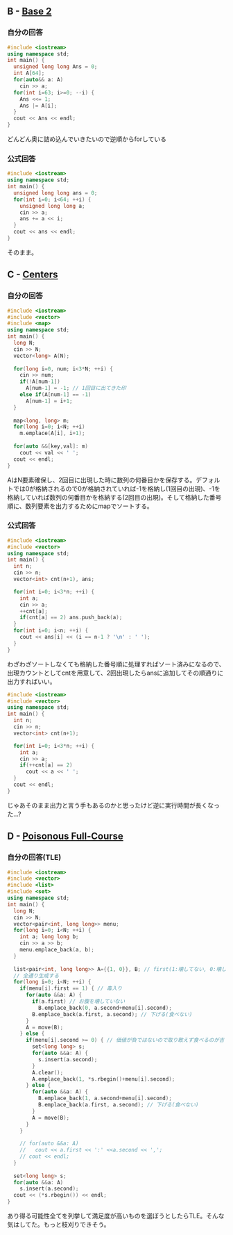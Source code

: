 ## B - [Base 2](https://atcoder.jp/contests/abc306/tasks/abc306_b)

### 自分の回答
```C++
#include <iostream>
using namespace std;
int main() {
  unsigned long long Ans = 0;
  int A[64];
  for(auto&& a: A)
    cin >> a;
  for(int i=63; i>=0; --i) {
    Ans <<= 1;
    Ans |= A[i];
  }
  cout << Ans << endl;
}
```
どんどん奥に詰め込んでいきたいので逆順からforしている

### 公式回答
```C++
#include <iostream>
using namespace std;
int main() {
  unsigned long long ans = 0;
  for(int i=0; i<64; ++i) {
    unsigned long long a;
    cin >> a;
    ans += a << i;
  }
  cout << ans << endl;
}
```
そのまま。

## C - [Centers](https://atcoder.jp/contests/abc306/tasks/abc306_c)

### 自分の回答
```C++
#include <iostream>
#include <vector>
#include <map>
using namespace std;
int main() {
  long N;
  cin >> N;
  vector<long> A(N);
  
  for(long i=0, num; i<3*N; ++i) {
    cin >> num;
    if(!A[num-1])
      A[num-1] = -1; // 1回目に出てきた印
    else if(A[num-1] == -1)
      A[num-1] = i+1;
  }
 
  map<long, long> m;
  for(long i=0; i<N; ++i)
    m.emplace(A[i], i+1);
  
  for(auto &&[key,val]: m)
    cout << val << ' ';
  cout << endl;
}
```
AはN要素確保し、2回目に出現した時に数列の何番目かを保存する。デフォルトでは0が格納されるので0が格納されていれば-1を格納し(1回目の出現)、-1を格納していれば数列の何番目かを格納する(2回目の出現)。そして格納した番号順に、数列要素を出力するためにmapでソートする。

### 公式回答
```C++
#include <iostream>
#include <vector>
using namespace std;
int main() {
  int n;
  cin >> n;
  vector<int> cnt(n+1), ans;

  for(int i=0; i<3*n; ++i) {
    int a;
    cin >> a;
    ++cnt[a];
    if(cnt[a] == 2) ans.push_back(a);
  }
  for(int i=0; i<n; ++i) {
    cout << ans[i] << (i == n-1 ? '\n' : ' ');
  }
}
```
わざわざソートしなくても格納した番号順に処理すればソート済みになるので、出現カウントとしてcntを用意して、2回出現したらansに追加してその順通りに出力すればいい。
```C++
#include <iostream>
#include <vector>
using namespace std;
int main() {
  int n;
  cin >> n;
  vector<int> cnt(n+1);

  for(int i=0; i<3*n; ++i) {
    int a;
    cin >> a;
    if(++cnt[a] == 2)
      cout << a << ' ';
  }
  cout << endl;
}
```
じゃあそのまま出力と言う手もあるのかと思ったけど逆に実行時間が長くなった...?

## D - [Poisonous Full-Course](https://atcoder.jp/contests/abc306/tasks/abc306_d)

### 自分の回答(TLE)
```C++
#include <iostream>
#include <vector>
#include <list>
#include <set>
using namespace std;
int main() {
  long N;
  cin >> N;
  vector<pair<int, long long>> menu;
  for(long i=0; i<N; ++i) {
    int a; long long b;
    cin >> a >> b;
    menu.emplace_back(a, b);
  }
  
  list<pair<int, long long>> A={{1, 0}}, B; // first(1:壊してない, 0:壊してる)、second満足度
  // 全通り生成する
  for(long i=0; i<N; ++i) {
    if(menu[i].first == 1) { // 毒入り
      for(auto &&a: A) {
        if(a.first) // お腹を壊していない
          B.emplace_back(0, a.second+menu[i].second);
        B.emplace_back(a.first, a.second); // 下げる(食べない)
      }
      A = move(B);
    } else {
      if(menu[i].second >= 0) { // 価値が負ではないので取り敢えず食べるのが吉
        set<long long> s;
        for(auto &&a: A) {
          s.insert(a.second);
        }
        A.clear();
        A.emplace_back(1, *s.rbegin()+menu[i].second);
      } else {
        for(auto &&a: A) {
          B.emplace_back(1, a.second+menu[i].second);
          B.emplace_back(a.first, a.second); // 下げる(食べない)
        }
        A = move(B);
      }
    }
    
    // for(auto &&a: A)
    //   cout << a.first << ':' <<a.second << ',';
    // cout << endl;
  }
  
  set<long long> s;
  for(auto &&a: A)
    s.insert(a.second);
  cout << (*s.rbegin()) << endl;
}
```
あり得る可能性全てを列挙して満足度が高いものを選ぼうとしたらTLE。そんな気はしてた。もっと枝刈りできそう。